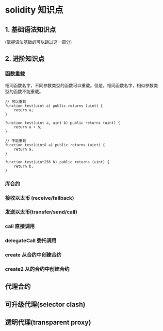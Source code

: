# solidity 知识点

## 1. 基础语法知识点
(掌握语法基础的可以跳过这一部分)

## 2. 进阶知识点

### 函数重载

相同函数名字，不同参数类型的函数可以重载。但是，相同函数名字，相似参数类型的函数不能重载。
```solidity
// 可以重载
function test(uint a) public returns (uint) {
    return a;
}

function test(uint a, uint b) public returns (uint) {
    return a + b;
}
```

```solidity
// 不能重载
function test(uint8 a) public returns (uint) {
    return a;
}

function test(uint256 b) public returns (uint) {
    return b;
}
```

### 库合约

### 接收以太币 (receive/fallback)

### 发送以太币(transfer/send/call)

### call 直接调用

### delegateCall 委托调用

### create 从合约中创建合约

### create2 从的合约中创建合约

## 代理合约

## 可升级代理(selector clash)

## 透明代理(transparent proxy)
